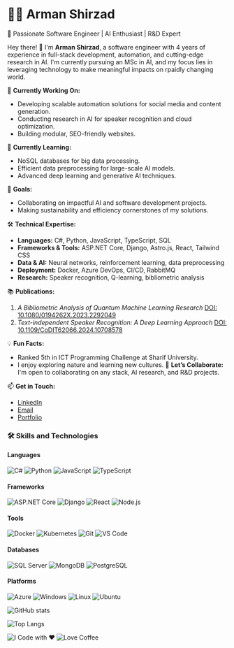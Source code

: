 # 👨‍💻 Arman Shirzad
🚀 Passionate Software Engineer | AI Enthusiast | R&D Expert

Hey there! 
👋 I'm **Arman Shirzad**, a software engineer with 4 years of experience in full-stack development, automation, and cutting-edge research in AI. I'm currently pursuing an MSc in AI, and my focus lies in leveraging technology to make meaningful impacts on rpaidly changing world.

🔭 **Currently Working On:**
- Developing scalable automation solutions for social media and content generation.
- Conducting research in AI for speaker recognition and cloud optimization.
- Building modular, SEO-friendly websites.

🌱 **Currently Learning:**
- NoSQL databases for big data processing.
- Efficient data preprocessing for large-scale AI models.
- Advanced deep learning and generative AI techniques.

🎯 **Goals:**
- Collaborating on impactful AI and software development projects.
- Making sustainability and efficiency cornerstones of my solutions.
  
🛠️ **Technical Expertise:**
- **Languages:** C#, Python, JavaScript, TypeScript, SQL
- **Frameworks & Tools:** ASP.NET Core, Django, Astro.js, React, Tailwind CSS
- **Data & AI:** Neural networks, reinforcement learning, data preprocessing
- **Deployment:** Docker, Azure DevOps, CI/CD, RabbitMQ
- **Research:** Speaker recognition, Q-learning, bibliometric analysis
  
📚 **Publications:**
1. *A Bibliometric Analysis of Quantum Machine Learning Research* [DOI: 10.1080/0194262X.2023.2292049](https://doi.org/10.1080/0194262X.2023.2292049)
2. *Text-independent Speaker Recognition: A Deep Learning Approach* [DOI: 10.1109/CoDIT62066.2024.10708578](https://ieeexplore.ieee.org/document/10708578)

💡 **Fun Facts:**
- Ranked 5th in ICT Programming Challenge at Sharif University.
- I enjoy exploring nature and learning new cultures.
💼 **Let’s Collaborate:**
I'm open to collaborating on any stack, AI research, and R&D projects.

📫 **Get in Touch:**
- [LinkedIn](https://linkedin.com/in/arman-shirzad)
- [Email](mailto:armanshirzad1998@gmail.com)
- [Portfolio](https://armanshirzad.guru)

### **🛠️ Skills and Technologies**

#### **Languages**
![C#](https://img.shields.io/badge/-C%23-blue?style=flat-square&logo=csharp)
![Python](https://img.shields.io/badge/-Python-yellow?style=flat-square&logo=python)
![JavaScript](https://img.shields.io/badge/-JavaScript-F7DF1E?style=flat-square&logo=javascript)
![TypeScript](https://img.shields.io/badge/-TypeScript-007ACC?style=flat-square&logo=typescript)

#### **Frameworks**
![ASP.NET Core](https://img.shields.io/badge/-ASP.NET%20Core-512BD4?style=flat-square&logo=dotnet)
![Django](https://img.shields.io/badge/-Django-092E20?style=flat-square&logo=django)
![React](https://img.shields.io/badge/-React-black?style=flat-square&logo=react)
![Node.js](https://img.shields.io/badge/-Node.js-339933?style=flat-square&logo=node.js)

#### **Tools**
![Docker](https://img.shields.io/badge/-Docker-2496ED?style=flat-square&logo=docker)
![Kubernetes](https://img.shields.io/badge/-Kubernetes-326CE5?style=flat-square&logo=kubernetes)
![Git](https://img.shields.io/badge/-Git-F05032?style=flat-square&logo=git)
![VS Code](https://img.shields.io/badge/-VS%20Code-007ACC?style=flat-square&logo=visualstudiocode)


#### **Databases**
![SQL Server](https://img.shields.io/badge/-SQL%20Server-CC2927?style=flat-square&logo=microsoftsqlserver)
![MongoDB](https://img.shields.io/badge/-MongoDB-47A248?style=flat-square&logo=mongodb)
![PostgreSQL](https://img.shields.io/badge/-PostgreSQL-336791?style=flat-square&logo=postgresql)

#### **Platforms**
![Azure](https://img.shields.io/badge/-Azure-blue?style=flat-square&logo=microsoftazure)
![Windows](https://img.shields.io/badge/-Windows-0078D6?style=flat-square&logo=windows)
![Linux](https://img.shields.io/badge/-Linux-FCC624?style=flat-square&logo=linux)
![Ubuntu](https://img.shields.io/badge/-Ubuntu-E95420?style=flat-square&logo=ubuntu)

![GitHub stats](https://github-readme-stats.vercel.app/api?username=ArmanShirzad&show_icons=true&theme=radical&count_private=true&include_all_commits=true&cache_seconds=1)


![Top Langs](https://github-readme-stats.vercel.app/api/top-langs/?username=ArmanShirzad&layout=compact&cache_seconds=1)

![I Code with ❤️](https://img.shields.io/badge/Made%20with-%E2%9D%A4-red?style=flat-square)
![Love Coffee](https://img.shields.io/badge/-Fueled%20by%20Coffee-6F4E37?style=flat-square&logo=coffee)
